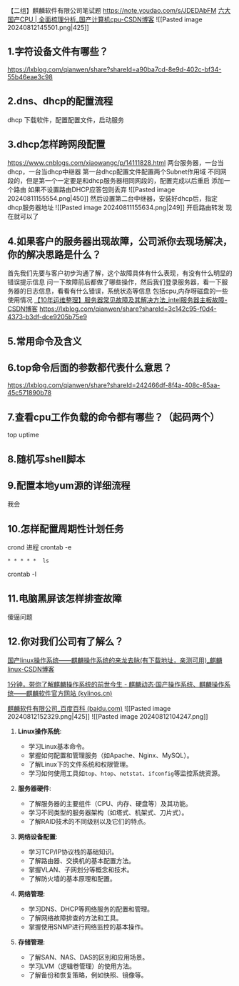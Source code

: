 【二组】麒麟软件有限公司笔试题
https://note.youdao.com/s/JDEDAbFM
[六大国产CPU | 全面梳理分析_国产计算机cpu-CSDN博客](https://blog.csdn.net/fuhanghang/article/details/129175961)
![[Pasted image 20240812145501.png|425]]
## 1.字符设备文件有哪些？
https://lxblog.com/qianwen/share?shareId=a90ba7cd-8e9d-402c-bf34-55b46eae3c98
## 2.dns、dhcp的配置流程
dhcp 下载软件，配置配置文件，启动服务

## 3.dhcp怎样跨网段配置
https://www.cnblogs.com/xiaowangc/p/14111828.html
两台服务器，一台当dhcp，一台当dhcp中继器
第一台dhcp配置文件配置两个Subnet作用域 不同网段的，但是第一个一定要是和dhcp服务器相同网段的，配置完成以后重启  添加一个路由 如果不设置路由DHCP应答包则丢弃
![[Pasted image 20240811155554.png|450]]
然后设置第二台中继器，安装好dhcp后，指定dhcp服务器地址
![[Pasted image 20240811155634.png|249]]
开启路由转发
现在就可以了

## 4.如果客户的服务器出现故障，公司派你去现场解决，你的解决思路是什么？
首先我们先要与客户初步沟通了解，这个故障具体有什么表现，有没有什么明显的错误提示信息
问一下故障前后都做了哪些操作，然后我们登录服务器，看一下服务器的日志信息，看看有什么错误，系统状态等信息 包括cpu,内存呀磁盘的一些使用情况
[【10年运维整理】服务器常见故障及其解决方法_intel服务器主板故障-CSDN博客](https://blog.csdn.net/click_idc/article/details/80407762)
https://lxblog.com/qianwen/share?shareId=3c142c95-f0d4-4373-b3df-dce9205b75e9
## 5.常用命令及含义


## 6.top命令后面的参数都代表什么意思？
https://lxblog.com/qianwen/share?shareId=242466df-8f4a-408c-85aa-45c571890b78

## 7.查看cpu工作负载的命令都有哪些？（起码两个）
top uptime 

## 8.随机写shell脚本


## 9.配置本地yum源的详细流程
我会

## 10.怎样配置周期性计划任务
crond 进程
crontab -e
```
* * * * *  ls
```
crontab -l

## 11.电脑黑屏该怎样排查故障

傻逼问题
## 12.你对我们公司有了解么？
[国产linux操作系统——麒麟操作系统的来龙去脉(有下载地址，亲测可用)_麒麟linux-CSDN博客](https://blog.csdn.net/ljsant/article/details/128661892)

[1分钟，带你了解麒麟操作系统的前世今生 - 麒麟动态·国产操作系统、麒麟操作系统——麒麟软件官方网站 (kylinos.cn)](https://kylinos.cn/about/news/266.html)

[麒麟软件有限公司_百度百科 (baidu.com)](https://baike.baidu.com/item/%E9%BA%92%E9%BA%9F%E8%BB%9F%E4%BB%B6%E6%9C%89%E9%99%90%E5%85%AC%E5%8F%B8/24498080)
![[Pasted image 20240812152329.png|425]]
![[Pasted image 20240812104247.png]]

1. **Linux操作系统**:
    
    - 学习Linux基本命令。
    - 掌握如何配置和管理服务（如Apache、Nginx、MySQL）。
    - 了解Linux下的文件系统和权限管理。
    - 学习如何使用工具如`top`、`htop`、`netstat`、`ifconfig`等监控系统资源。
2. **服务器硬件**:
    
    - 了解服务器的主要组件（CPU、内存、硬盘等）及其功能。
    - 学习不同类型的服务器架构（如塔式、机架式、刀片式）。
    - 了解RAID技术的不同级别以及它们的特点。
3. **网络设备配置**:
    
    - 学习TCP/IP协议栈的基础知识。
    - 了解路由器、交换机的基本配置方法。
    - 掌握VLAN、子网划分等概念和技术。
    - 了解防火墙的基本原理和配置。
4. **网络管理**:
    
    - 学习DNS、DHCP等网络服务的配置和管理。
    - 了解网络故障排查的方法和工具。
    - 掌握使用SNMP进行网络监控的基本操作。
5. **存储管理**:
    
    - 了解SAN、NAS、DAS的区别和应用场景。
    - 学习LVM（逻辑卷管理）的使用方法。
    - 了解备份和恢复策略，例如快照、镜像等。